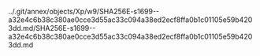 ../.git/annex/objects/Xp/w9/SHA256E-s1699--a32e4c6b38c380ae0cce3d55ac33c094a38ed2ecf8ffa0b1c01105e59b4203dd.md/SHA256E-s1699--a32e4c6b38c380ae0cce3d55ac33c094a38ed2ecf8ffa0b1c01105e59b4203dd.md